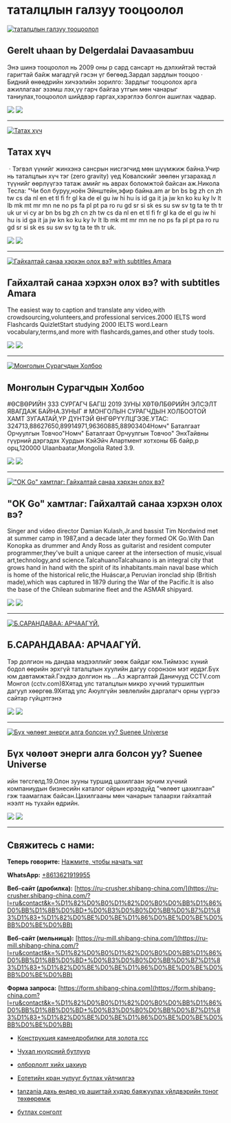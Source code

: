 # таталцлын галзуу тооцоолол

<a href="https://swt.shibang-china.com/?l=ru&img&k=%D1%82%D0%B0%D1%82%D0%B0%D0%BB%D1%86%D0%BB%D1%8B%D0%BD+%D0%B3%D0%B0%D0%BB%D0%B7%D1%83%D1%83+%D1%82%D0%BE%D0%BE%D1%86%D0%BE%D0%BE%D0%BB%D0%BE%D0%BB" target="_blank">![таталцлын галзуу тооцоолол](http://static.shibang-china.com/all-800x300/266.jpg)</a>

## Gerelt uhaan by Delgerdalai Davaasambuu
Энэ шинэ тооцоолол нь 2009 оны р сард сансарт нь дэлхийтэй төстэй гаригтай байж магадгүй гэсэн үг бөгөөд.Зардал зардлын тооцоо&nbsp;&#0183;&#32;Бидний өнөөдрийн хичээлийн зорилго: Зардлыг тооцоолох арга ажиллагааг эзэмш лэх,үү гарч байгаа утгын мөн чанарыг таниулах,тооцоолол шийдвэр гаргах,хэрэглээ болгон ашиглах чадвар.


<a href="https://whatsapp.shibangsoft.com/WhatsApp.php" target="_blank" title="WhatsApp">![](http://static.shibang-china.com/icon/whatsapp.png)</a> <a href="https://swt.shibang-china.com/?l=ru&icon&k=%D1%82%D0%B0%D1%82%D0%B0%D0%BB%D1%86%D0%BB%D1%8B%D0%BD+%D0%B3%D0%B0%D0%BB%D0%B7%D1%83%D1%83+%D1%82%D0%BE%D0%BE%D1%86%D0%BE%D0%BE%D0%BB%D0%BE%D0%BB" target="_blank">![](http://static.shibang-china.com/icon/chat-ru.png)</a>

---

<a href="https://swt.shibang-china.com/?l=ru&img&k=%D1%82%D0%B0%D1%82%D0%B0%D0%BB%D1%86%D0%BB%D1%8B%D0%BD+%D0%B3%D0%B0%D0%BB%D0%B7%D1%83%D1%83+%D1%82%D0%BE%D0%BE%D1%86%D0%BE%D0%BE%D0%BB%D0%BE%D0%BB" target="_blank">![Татах хүч](http://static.shibang-china.com/all-800x300/1465.jpg)</a>

## Татах хүч
&nbsp;&#0183;&#32;Тэгвэл үүнийг жинхэнэ сансрын нисгэгчид мөн шүүмжиж байна.Учир нь таталцлын хүч тэг (zero gravity) үед Ковалскийг зөөлөн угзарахад л түүнийг өөрлүүгээ татаж амийг нь аврах боломжтой байсан аж.Никола Тесла: &quot;Чи бол буруу,ноён Эйнштейн,эфир байна.am ar bn bs bg zh cn zh tw cs da nl en et tl fi fr gl ka de el gu iw hi hu is id ga it ja jw kn ko ku ky lv lt lb mk mt mr mn ne no ps fa pl pt pa ro ru gd sr si sk es su sw sv tg ta te th tr uk ur vi cy ar bn bs bg zh cn zh tw cs da nl en et tl fi fr gl ka de el gu iw hi hu is id ga it ja jw kn ko ku ky lv lt lb mk mt mr mn ne no ps fa pl pt pa ro ru gd sr si sk es su sw sv tg ta te th tr uk.


<a href="https://whatsapp.shibangsoft.com/WhatsApp.php" target="_blank" title="WhatsApp">![](http://static.shibang-china.com/icon/whatsapp.png)</a> <a href="https://swt.shibang-china.com/?l=ru&icon&k=%D1%82%D0%B0%D1%82%D0%B0%D0%BB%D1%86%D0%BB%D1%8B%D0%BD+%D0%B3%D0%B0%D0%BB%D0%B7%D1%83%D1%83+%D1%82%D0%BE%D0%BE%D1%86%D0%BE%D0%BE%D0%BB%D0%BE%D0%BB" target="_blank">![](http://static.shibang-china.com/icon/chat-ru.png)</a>

---

<a href="https://swt.shibang-china.com/?l=ru&img&k=%D1%82%D0%B0%D1%82%D0%B0%D0%BB%D1%86%D0%BB%D1%8B%D0%BD+%D0%B3%D0%B0%D0%BB%D0%B7%D1%83%D1%83+%D1%82%D0%BE%D0%BE%D1%86%D0%BE%D0%BE%D0%BB%D0%BE%D0%BB" target="_blank">![Гайхалтай санаа хэрхэн олох вэ? with subtitles Amara](http://static.shibang-china.com/all-800x300/1355.jpg)</a>

## Гайхалтай санаа хэрхэн олох вэ? with subtitles Amara
The easiest way to caption and translate any video,with crowdsourcing,volunteers,and professional services.2000 IELTS word Flashcards QuizletStart studying 2000 IELTS word.Learn vocabulary,terms,and more with flashcards,games,and other study tools.


<a href="https://whatsapp.shibangsoft.com/WhatsApp.php" target="_blank" title="WhatsApp">![](http://static.shibang-china.com/icon/whatsapp.png)</a> <a href="https://swt.shibang-china.com/?l=ru&icon&k=%D1%82%D0%B0%D1%82%D0%B0%D0%BB%D1%86%D0%BB%D1%8B%D0%BD+%D0%B3%D0%B0%D0%BB%D0%B7%D1%83%D1%83+%D1%82%D0%BE%D0%BE%D1%86%D0%BE%D0%BE%D0%BB%D0%BE%D0%BB" target="_blank">![](http://static.shibang-china.com/icon/chat-ru.png)</a>

---

<a href="https://swt.shibang-china.com/?l=ru&img&k=%D1%82%D0%B0%D1%82%D0%B0%D0%BB%D1%86%D0%BB%D1%8B%D0%BD+%D0%B3%D0%B0%D0%BB%D0%B7%D1%83%D1%83+%D1%82%D0%BE%D0%BE%D1%86%D0%BE%D0%BE%D0%BB%D0%BE%D0%BB" target="_blank">![Монголын Сурагчдын Холбоо](http://static.shibang-china.com/all-800x300/751.jpg)</a>

## Монголын Сурагчдын Холбоо
#ӨСВӨРИЙН 333 СУРГАГЧ БАГШ 2019 ЗУНЫ ХӨТӨЛБӨРИЙН ЭЛСЭЛТ ЯВАГДАЖ БАЙНА.ЗУНЫГ # МОНГОЛЫН СУРАГЧДЫН ХОЛБООТОЙ ХАМТ ЗУГААТАЙ,ҮР ДҮНТЭЙ ӨНГӨРҮҮЛЦГЭЭЕ.УТАС: 324713,88627650,89914971,96360885,88903404Номч&quot; Баталгаат Орчуулгын Товчоо&quot;Номч&quot; Баталгаат Орчуулгын Товчоо&quot; ЭнхТайвны гүүрний дэргэдэх Хурдын КэйЭйч Апартмент хотхоны 6Б байр,р орц,120000 Ulaanbaatar,Mongolia Rated 3.9.


<a href="https://whatsapp.shibangsoft.com/WhatsApp.php" target="_blank" title="WhatsApp">![](http://static.shibang-china.com/icon/whatsapp.png)</a> <a href="https://swt.shibang-china.com/?l=ru&icon&k=%D1%82%D0%B0%D1%82%D0%B0%D0%BB%D1%86%D0%BB%D1%8B%D0%BD+%D0%B3%D0%B0%D0%BB%D0%B7%D1%83%D1%83+%D1%82%D0%BE%D0%BE%D1%86%D0%BE%D0%BE%D0%BB%D0%BE%D0%BB" target="_blank">![](http://static.shibang-china.com/icon/chat-ru.png)</a>

---

<a href="https://swt.shibang-china.com/?l=ru&img&k=%D1%82%D0%B0%D1%82%D0%B0%D0%BB%D1%86%D0%BB%D1%8B%D0%BD+%D0%B3%D0%B0%D0%BB%D0%B7%D1%83%D1%83+%D1%82%D0%BE%D0%BE%D1%86%D0%BE%D0%BE%D0%BB%D0%BE%D0%BB" target="_blank">![&quot;ОК Go&quot; хамтлаг: Гайхалтай санаа хэрхэн олох вэ?](http://static.shibang-china.com/all-800x300/166.jpg)</a>

## &quot;ОК Go&quot; хамтлаг: Гайхалтай санаа хэрхэн олох вэ?
Singer and video director Damian Kulash,Jr.and bassist Tim Nordwind met at summer camp in 1987,and a decade later they formed OK Go.With Dan Konopka as drummer and Andy Ross as guitarist and resident computer programmer,they've built a unique career at the intersection of music,visual art,technology,and science.TalcahuanoTalcahuano is an integral city that grows hand in hand with the spirit of its inhabitants.main naval base which is home of the historical relic,the Hu&#225;scar,a Peruvian ironclad ship (British made),which was captured in 1879 during the War of the Pacific.It is also the base of the Chilean submarine fleet and the ASMAR shipyard.


<a href="https://whatsapp.shibangsoft.com/WhatsApp.php" target="_blank" title="WhatsApp">![](http://static.shibang-china.com/icon/whatsapp.png)</a> <a href="https://swt.shibang-china.com/?l=ru&icon&k=%D1%82%D0%B0%D1%82%D0%B0%D0%BB%D1%86%D0%BB%D1%8B%D0%BD+%D0%B3%D0%B0%D0%BB%D0%B7%D1%83%D1%83+%D1%82%D0%BE%D0%BE%D1%86%D0%BE%D0%BE%D0%BB%D0%BE%D0%BB" target="_blank">![](http://static.shibang-china.com/icon/chat-ru.png)</a>

---

<a href="https://swt.shibang-china.com/?l=ru&img&k=%D1%82%D0%B0%D1%82%D0%B0%D0%BB%D1%86%D0%BB%D1%8B%D0%BD+%D0%B3%D0%B0%D0%BB%D0%B7%D1%83%D1%83+%D1%82%D0%BE%D0%BE%D1%86%D0%BE%D0%BE%D0%BB%D0%BE%D0%BB" target="_blank">![Б.САРАНДАВАА: АРЧААГҮЙ.](http://static.shibang-china.com/all-800x300/5.jpg)</a>

## Б.САРАНДАВАА: АРЧААГҮЙ.
Тэр долгион нь дандаа мэдээллийг зөөж байдаг юм.Тиймээс хүний бодол өөрийн эрхгүй таталцлын хуулийн дагуу соронзон мэт ирдэг.Бүх юм давтамжтай.Гэхдээ долгион нь …Аз жаргалтай Даничууд CCTV.com Монгол (cctv.com)8Хятад улс таталцлын микро хүчний туршилтын дагуул хөөргөв.9Хятад улс Аюулгүйн зөвлөлийн даргалагч орны үүргээ сайтар гүйцэтгэнэ


<a href="https://whatsapp.shibangsoft.com/WhatsApp.php" target="_blank" title="WhatsApp">![](http://static.shibang-china.com/icon/whatsapp.png)</a> <a href="https://swt.shibang-china.com/?l=ru&icon&k=%D1%82%D0%B0%D1%82%D0%B0%D0%BB%D1%86%D0%BB%D1%8B%D0%BD+%D0%B3%D0%B0%D0%BB%D0%B7%D1%83%D1%83+%D1%82%D0%BE%D0%BE%D1%86%D0%BE%D0%BE%D0%BB%D0%BE%D0%BB" target="_blank">![](http://static.shibang-china.com/icon/chat-ru.png)</a>

---

<a href="https://swt.shibang-china.com/?l=ru&img&k=%D1%82%D0%B0%D1%82%D0%B0%D0%BB%D1%86%D0%BB%D1%8B%D0%BD+%D0%B3%D0%B0%D0%BB%D0%B7%D1%83%D1%83+%D1%82%D0%BE%D0%BE%D1%86%D0%BE%D0%BE%D0%BB%D0%BE%D0%BB" target="_blank">![Бүх чөлөөт энерги алга болсон уу? Suenee Universe](http://static.shibang-china.com/all-800x300/369.jpg)</a>

## Бүх чөлөөт энерги алга болсон уу? Suenee Universe
ийн төгсгөлд.19.Олон зууны туршид цахилгаан эрчим хүчний компаниудын бизнесийн каталог ойрын ирээдүйд &quot;чөлөөт цахилгаан&quot; гэж таамаглаж байсан.Цахилгааны мөн чанарын талаархи гайхалтай нээлт нь тухайн өдрийн.

<a href="https://whatsapp.shibangsoft.com/WhatsApp.php" target="_blank" title="WhatsApp">![](http://static.shibang-china.com/icon/whatsapp.png)</a> <a href="https://swt.shibang-china.com/?l=ru&icon&k=%D1%82%D0%B0%D1%82%D0%B0%D0%BB%D1%86%D0%BB%D1%8B%D0%BD+%D0%B3%D0%B0%D0%BB%D0%B7%D1%83%D1%83+%D1%82%D0%BE%D0%BE%D1%86%D0%BE%D0%BE%D0%BB%D0%BE%D0%BB" target="_blank">![](http://static.shibang-china.com/icon/chat-ru.png)</a>

---
## Свяжитесь с нами:

**Теперь говорите:** [Нажмите, чтобы начать чат](https://swt.shibang-china.com?l=ru&contact&k=%D1%82%D0%B0%D1%82%D0%B0%D0%BB%D1%86%D0%BB%D1%8B%D0%BD+%D0%B3%D0%B0%D0%BB%D0%B7%D1%83%D1%83+%D1%82%D0%BE%D0%BE%D1%86%D0%BE%D0%BE%D0%BB%D0%BE%D0%BB)

**WhatsApp:**  [+8613621919955](https://whatsapp.shibangsoft.com/WhatsApp.php)

**Веб-сайт (дробилка):** [https://ru-crusher.shibang-china.com/](https://ru-crusher.shibang-china.com/?l=ru&contact&k=%D1%82%D0%B0%D1%82%D0%B0%D0%BB%D1%86%D0%BB%D1%8B%D0%BD+%D0%B3%D0%B0%D0%BB%D0%B7%D1%83%D1%83+%D1%82%D0%BE%D0%BE%D1%86%D0%BE%D0%BE%D0%BB%D0%BE%D0%BB)

**Веб-сайт (мельница):** [https://ru-mill.shibang-china.com/](https://ru-mill.shibang-china.com/?l=ru&contact&k=%D1%82%D0%B0%D1%82%D0%B0%D0%BB%D1%86%D0%BB%D1%8B%D0%BD+%D0%B3%D0%B0%D0%BB%D0%B7%D1%83%D1%83+%D1%82%D0%BE%D0%BE%D1%86%D0%BE%D0%BE%D0%BB%D0%BE%D0%BB)

**Форма запроса:** [https://form.shibang-china.com](https://form.shibang-china.com?l=ru&contact&k=%D1%82%D0%B0%D1%82%D0%B0%D0%BB%D1%86%D0%BB%D1%8B%D0%BD+%D0%B3%D0%B0%D0%BB%D0%B7%D1%83%D1%83+%D1%82%D0%BE%D0%BE%D1%86%D0%BE%D0%BE%D0%BB%D0%BE%D0%BB)

* [Конструкция камнедробилки для золота rcc](../126/%D0%9A%D0%BE%D0%BD%D1%81%D1%82%D1%80%D1%83%D0%BA%D1%86%D0%B8%D1%8F%20%D0%BA%D0%B0%D0%BC%D0%BD%D0%B5%D0%B4%D1%80%D0%BE%D0%B1%D0%B8%D0%BB%D0%BA%D0%B8%20%D0%B4%D0%BB%D1%8F%20%D0%B7%D0%BE%D0%BB%D0%BE%D1%82%D0%B0%20rcc.md)

* [Чухал нүүрсний бутлуур](../128/%D0%A7%D1%83%D1%85%D0%B0%D0%BB%20%D0%BD%D2%AF%D2%AF%D1%80%D1%81%D0%BD%D0%B8%D0%B9%20%D0%B1%D1%83%D1%82%D0%BB%D1%83%D1%83%D1%80.md)

* [олборлолт хийх цахиур](../129/%D0%BE%D0%BB%D0%B1%D0%BE%D1%80%D0%BB%D0%BE%D0%BB%D1%82%20%D1%85%D0%B8%D0%B9%D1%85%20%D1%86%D0%B0%D1%85%D0%B8%D1%83%D1%80.md)

* [Еотетийн кран чулууг бутлах үйлчилгээ](../130/%D0%95%D0%BE%D1%82%D0%B5%D1%82%D0%B8%D0%B9%D0%BD%20%D0%BA%D1%80%D0%B0%D0%BD%20%D1%87%D1%83%D0%BB%D1%83%D1%83%D0%B3%20%D0%B1%D1%83%D1%82%D0%BB%D0%B0%D1%85%20%D2%AF%D0%B9%D0%BB%D1%87%D0%B8%D0%BB%D0%B3%D1%8D%D1%8D.md)

* [tanzania дахь өндөр үр ашигтай хүдэр баяжуулах үйлдвэрийн тоног төхөөрөмж](../130/tanzania%20%D0%B4%D0%B0%D1%85%D1%8C%20%D3%A9%D0%BD%D0%B4%D3%A9%D1%80%20%D2%AF%D1%80%20%D0%B0%D1%88%D0%B8%D0%B3%D1%82%D0%B0%D0%B9%20%D1%85%D2%AF%D0%B4%D1%8D%D1%80%20%D0%B1%D0%B0%D1%8F%D0%B6%D1%83%D1%83%D0%BB%D0%B0%D1%85%20%D2%AF%D0%B9%D0%BB%D0%B4%D0%B2%D1%8D%D1%80%D0%B8%D0%B9%D0%BD%20%D1%82%D0%BE%D0%BD%D0%BE%D0%B3%20%D1%82%D3%A9%D1%85%D3%A9%D3%A9%D1%80%D3%A9%D0%BC%D0%B6.md)

* [бутлах сонголт](../127/%D0%B1%D1%83%D1%82%D0%BB%D0%B0%D1%85%20%D1%81%D0%BE%D0%BD%D0%B3%D0%BE%D0%BB%D1%82.md)